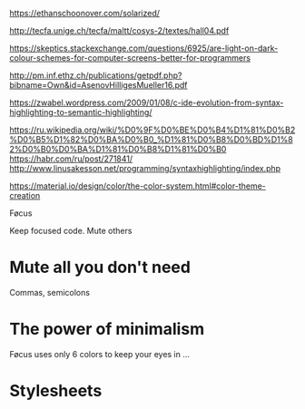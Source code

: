 https://ethanschoonover.com/solarized/

http://tecfa.unige.ch/tecfa/maltt/cosys-2/textes/hall04.pdf

https://skeptics.stackexchange.com/questions/6925/are-light-on-dark-colour-schemes-for-computer-screens-better-for-programmers

http://pm.inf.ethz.ch/publications/getpdf.php?bibname=Own&id=AsenovHilligesMueller16.pdf

https://zwabel.wordpress.com/2009/01/08/c-ide-evolution-from-syntax-highlighting-to-semantic-highlighting/


https://ru.wikipedia.org/wiki/%D0%9F%D0%BE%D0%B4%D1%81%D0%B2%D0%B5%D1%82%D0%BA%D0%B0_%D1%81%D0%B8%D0%BD%D1%82%D0%B0%D0%BA%D1%81%D0%B8%D1%81%D0%B0
https://habr.com/ru/post/271841/
http://www.linusakesson.net/programming/syntaxhighlighting/index.php

https://material.io/design/color/the-color-system.html#color-theme-creation


Føcus

Keep focused code.
Mute others

# Mute all you don't need
Commas, semicolons

# The power of minimalism

Føcus uses only 6 colors to keep your eyes in ...

# Stylesheets

